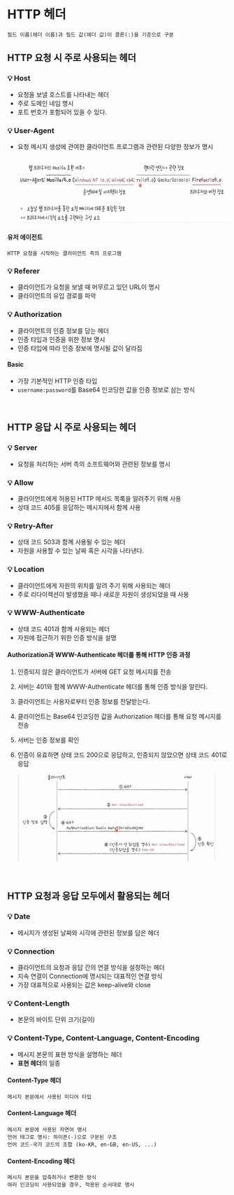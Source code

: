 # HTTP 헤더

    필드 이름(헤더 이름)과 필드 값(헤더 값)이 콜론(:)을 기준으로 구분

## HTTP 요청 시 주로 사용되는 헤더

### 💡 Host

- 요청을 보낼 호스트를 나타내는 헤더
- 주로 도메인 네임 명시
- 포트 번호가 포함되어 있을 수 있다.

### 💡 User-Agent

- 요청 메시지 생성에 관여한 클라이언트 프로그램과 관련된 다양한 정보가 명시

    <img src="../img/user_agent.png" height=150>

#### 유저 에이전트

    HTTP 요청을 시작하는 클라이언트 측의 프로그램

### 💡 Referer

- 클라이언트가 요청을 보낼 때 머무르고 있던 URL이 명시
- 클라이언트의 유입 경로를 파악

### 💡 Authorization

- 클라이언트의 인증 정보를 담는 헤더
- 인증 타입과 인증을 위한 정보 명시
- 인증 타입에 따라 인증 정보에 명시될 값이 달라짐

#### Basic

- 가장 기본적인 HTTP 인증 타입
- `username:password`를 Base64 인코딩한 값을 인증 정보로 삼는 방식

<br>

## HTTP 응답 시 주로 사용되는 헤더

### 💡 Server

- 요청을 처리하는 서버 측의 소프트웨어와 관련된 정보를 명시

### 💡 Allow

- 클라이언트에게 허용된 HTTP 메서드 목록을 알려주기 위해 사용
- 상태 코드 405를 응답하는 메시지에서 함께 사용

### 💡 Retry-After

- 상태 코드 503과 함께 사용될 수 있는 헤더
- 자원을 사용할 수 있는 날짜 혹은 시각을 나타낸다.

### 💡 Location

- 클라이언트에게 자원의 위치를 알려 주기 위해 사용되는 헤더
- 주로 리다이렉션이 발생했을 때나 새로운 자원이 생성되었을 때 사용

### 💡 WWW-Authenticate

- 상태 코드 401과 함께 사용되는 헤더
- 자원에 접근하기 위한 인증 방식을 설명

#### Authorization과 WWW-Authenticate 헤더를 통해 HTTP 인증 과정

1.  인증되지 않은 클라이언트가 서버에 GET 요청 메시지를 전송
2.  서버는 401와 함께 WWW-Authenticate 헤더를 통해 인증 방식을 알린다.
3.  클라이언트는 사용자로부터 인증 정보를 전달받는다.
4.  클라이언트는 Base64 인코딩한 값을 Authorization 헤더를 통해 요청 메시지를 전송
5.  서버는 인증 정보를 확인
6.  인증이 유효하면 상태 코드 200으로 응답하고, 인증되지 않았으면 상태 코드 401로 응답

    <img src="../img/http_process.png" height=200>

<br>

## HTTP 요청과 응답 모두에서 활용되는 헤더

### 💡 Date

- 메시지가 생성된 날짜와 시각에 관련된 정보를 담은 헤더

### 💡 Connection

- 클라이언트의 요청과 응답 간의 연결 방식을 설정하는 헤더
- 지속 연결이 Connection에 명시되는 대표적인 연결 방식
- 가장 대표적으로 사용되는 값은 keep-alive와 close

### 💡 Content-Length

- 본문의 바이트 단위 크기(길이)

### 💡 Content-Type, Content-Language, Content-Encoding

- 메시지 본문의 표현 방식을 설명하는 헤더
- **표현 헤더**의 일종

#### Content-Type 헤더

    메시지 본문에서 사용된 미디어 타입

#### Content-Language 헤더

    메시지 본문에 사용된 자연어 명시
    언어 태그로 명시: 하이픈(-)으로 구분된 구조
    언어 코드-국가 코드의 조합 (ko-KR, en-GB, en-US, ...)

#### Content-Encoding 헤더

    메시지 본문을 압축하거나 변환한 방식
    여러 인코딩이 사용되었을 경우, 적용된 순서대로 명시

<br>
